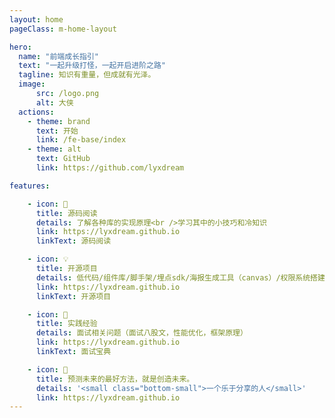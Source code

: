 ```yaml
---
layout: home
pageClass: m-home-layout

hero:
  name: "前端成长指引"
  text: "一起升级打怪，一起开启进阶之路"
  tagline: 知识有重量，但成就有光泽。
  image:
      src: /logo.png
      alt: 大侠
  actions:
    - theme: brand
      text: 开始
      link: /fe-base/index
    - theme: alt
      text: GitHub
      link: https://github.com/lyxdream

features:

    - icon: 📘
      title: 源码阅读
      details: 了解各种库的实现原理<br />学习其中的小技巧和冷知识
      link: https://lyxdream.github.io
      linkText: 源码阅读

    - icon: 💡
      title: 开源项目
      details: 低代码/组件库/脚手架/埋点sdk/海报生成工具（canvas）/权限系统搭建/监控系统/常用工具包
      link: https://lyxdream.github.io
      linkText: 开源项目

    - icon: 📓
      title: 实践经验
      details: 面试相关问题（面试八股文，性能优化，框架原理）
      link: https://lyxdream.github.io
      linkText: 面试宝典

    - icon: 🍉
      title: 预测未来的最好方法，就是创造未来。
      details: '<small class="bottom-small">一个乐于分享的人</small>'
      link: https://lyxdream.github.io
---
```


